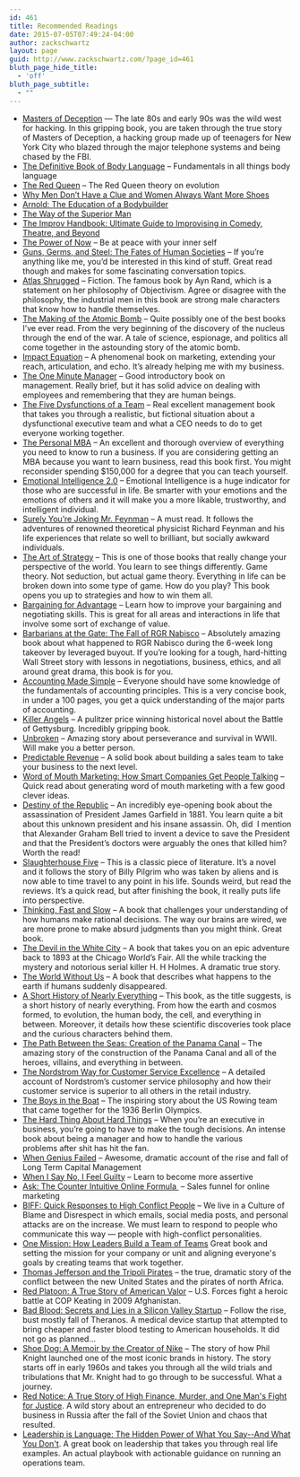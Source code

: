 ```yaml
---
id: 461
title: Recommended Readings
date: 2015-07-05T07:49:24-04:00
author: zackschwartz
layout: page
guid: http://www.zackschwartz.com/?page_id=461
bluth_page_hide_title:
  - 'off'
bluth_page_subtitle:
  - ""
---
```

  * [Masters of Deception](http://amzn.to/1f1we9F) &#8212; The late 80s and early 90s was the wild west for hacking. In this gripping book, you are taken through the true story of Masters of Deception, a hacking group made up of teenagers for New York City who blazed through the major telephone systems and being chased by the FBI.
  * <a href="http://amzn.to/WKyDWV" target="_blank">The Definitive Book of Body Language</a> &#8211; Fundamentals in all things body language
  * <a href="http://amzn.to/YzBUL2" target="_blank">The Red Queen</a> &#8211; The Red Queen theory on evolution
  * <a href="http://amzn.to/WKz0AA" target="_blank">Why Men Don’t Have a Clue and Women Always Want More Shoes</a>
  * <a href="http://amzn.to/YNRyiS" target="_blank">Arnold: The Education of a Bodybuilder</a>
  * <a href="http://amzn.to/Zdjxg9" target="_blank">The Way of the Superior Man</a>
  * <a href="http://amzn.to/13G3afO" target="_blank">The Improv Handbook: Ultimate Guide to Improvising in Comedy, Theatre, and Beyond</a>
  * <a href="http://amzn.to/12uUaup" target="_blank">The Power of Now</a> &#8211; Be at peace with your inner self
  * <a href="http://amzn.to/YNRY8X" target="_blank">Guns, Germs, and Steel: The Fates of Human Societies</a> – If you’re anything like me, you’d be interested in this kind of stuff. Great read though and makes for some fascinating conversation topics.
  * <a href="http://amzn.to/108dKrl" target="_blank">Atlas Shrugged</a> – Fiction. The famous book by Ayn Rand, which is a statement on her philosophy of Objectivism. Agree or disagree with the philosophy, the industrial men in this book are strong male characters that know how to handle themselves.
  * <a href="http://amzn.to/Wvmsm3" target="_blank">The Making of the Atomic Bomb</a> – Quite possibly one of the best books I’ve ever read. From the very beginning of the discovery of the nucleus through the end of the war. A tale of science, espionage, and politics all come together in the astounding story of the atomic bomb.
  * <a href="http://amzn.to/15yp2Ic" target="_blank">Impact Equation</a> – A phenomenal book on marketing, extending your reach, articulation, and echo. It’s already helping me with my business.
  * <a href="http://amzn.to/ZdlysO" target="_blank">The One Minute Manager</a> – Good introductory book on management. Really brief, but it has solid advice on dealing with employees and remembering that they are human beings.
  * <a href="http://amzn.to/13G3zyQ" target="_blank">The Five Dysfunctions of a Team</a> – Real excellent management book that takes you through a realistic, but fictional situation about a dysfunctional executive team and what a CEO needs to do to get everyone working together.
  * <a href="http://amzn.to/WvmzOy" target="_blank">The Personal MBA</a> – An excellent and thorough overview of everything you need to know to run a business. If you are considering getting an MBA because you want to learn business, read this book first. You might reconsider spending $150,000 for a degree that you can teach yourself.
  * <a href="http://amzn.to/VHbZm1" target="_blank">Emotional Intelligence 2.0</a> – Emotional Intelligence is a huge indicator for those who are successful in life. Be smarter with your emotions and the emotions of others and it will make you a more likable, trustworthy, and intelligent individual.
  * <a href="http://amzn.to/ZdNcUB" target="_blank">Surely You’re Joking Mr. Feynman</a> – A must read. It follows the adventures of renowned theoretical physicist Richard Feynman and his life experiences that relate so well to brilliant, but socially awkward individuals.
  * <a href="http://amzn.to/Yfebn3" target="_blank">The Art of Strategy</a> – This is one of those books that really change your perspective of the world. You learn to see things differently. Game theory. Not seduction, but actual game theory. Everything in life can be broken down into some type of game. How do you play? This book opens you up to strategies and how to win them all.
  * <a href="http://amzn.to/14ZM3BF" target="_blank">Bargaining for Advantage</a> – Learn how to improve your bargaining and negotiating skills. This is great for all areas and interactions in life that involve some sort of exchange of value.
  * <a href="http://amzn.to/10ug3XZ" target="_blank">Barbarians at the Gate: The Fall of RGR Nabisco</a> – Absolutely amazing book about what happened to RGR Nabisco during the 6-week long takeover by leveraged buyout. If you’re looking for a tough, hard-hitting Wall Street story with lessons in negotiations, business, ethics, and all around great drama, this book is for you.
  * [Accounting Made Simple](http://amzn.to/18W2wgU) – Everyone should have some knowledge of the fundamentals of accounting principles. This is a very concise book, in under a 100 pages, you get a quick understanding of the major parts of accounting.
  * <a href="http://amzn.to/169yqBb" target="_blank">Killer Angels</a> – A pulitzer price winning historical novel about the Battle of Gettysburg. Incredibly gripping book.
  * <a href="http://amzn.to/1eXUUuA" target="_blank">Unbroken</a> – Amazing story about perseverance and survival in WWII. Will make you a better person.
  * [Predictable Revenue](http://amzn.to/19uJGts) – A solid book about building a sales team to take your business to the next level.
  * <a href="http://http//amzn.to/1ijh6kK" target="_blank">Word of Mouth Marketing: How Smart Companies Get People Talking</a> – Quick read about generating word of mouth marketing with a few good clever ideas.
  * <a href="http://amzn.to/1amTGv6" target="_blank">Destiny of the Republic</a> – An incredibly eye-opening book about the assassination of President James Garfield in 1881. You learn quite a bit about this unknown president and his insane assassin. Oh, did  I mention that Alexander Graham Bell tried to invent a device to save the President and that the President’s doctors were arguably the ones that killed him? Worth the read!
  * <a href="http://amzn.to/L0HCEb" target="_blank">Slaughterhouse Five</a> – This is a classic piece of literature. It’s a novel and it follows the story of Billy Pilgrim who was taken by aliens and is now able to time travel to any point in his life. Sounds weird, but read the reviews. It’s a quick read, but after finishing the book, it really puts life into perspective.
  * [Thinking, Fast and Slow](http://amzn.to/Wb6XRB) – A book that challenges your understanding of how humans make rational decisions. The way our brains are wired, we are more prone to make absurd judgments than you might think. Great book.
  * [The Devil in the White City](http://amzn.to/1rRwI6o) – A book that takes you on an epic adventure back to 1893 at the Chicago World’s Fair. All the while tracking the mystery and notorious serial killer H. H Holmes. A dramatic true story.
  * [The World Without Us](http://amzn.to/VMhJwC) – A book that describes what happens to the earth if humans suddenly disappeared.
  * [A Short History of Nearly Everything](http://amzn.to/1obVh86) – This book, as the title suggests, is a short history of nearly everything. From how the earth and cosmos formed, to evolution, the human body, the cell, and everything in between. Moreover, it details how these scientific discoveries took place and the curious characters behind them.
  * [The Path Between the Seas: Creation of the Panama Canal](http://amzn.to/1rpek3D) – The amazing story of the construction of the Panama Canal and all of the heroes, villains, and everything in between.
  * [The Nordstrom Way for Customer Service Excellence](http://amzn.to/15M4H7W) – A detailed account of Nordstrom’s customer service philosophy and how their customer service is superior to all others in the retail industry.
  * [The Boys in the Boat](http://amzn.to/1QXHAdO) – The inspiring story about the US Rowing team that came together for the 1936 Berlin Olympics.
  * [The Hard Thing About Hard Things](http://amzn.to/1FFxUQz) – When you’re an executive in business, you’re going to have to make the tough decisions. An intense book about being a manager and how to handle the various problems after shit has hit the fan.
  * [When Genius Failed](http://amzn.to/1Hxy3qi) – Awesome, dramatic account of the rise and fall of Long Term Capital Management
  * [When I Say No, I Feel Guilty](http://amzn.to/1WA5qiD) &#8211; Learn to become more assertive
  * [Ask: The Counter Intuitive Online Formula ](http://amzn.to/1h1pzNj) &#8211; Sales funnel for online marketing
  * [BIFF: Quick Responses to High Conflict People](http://amzn.to/1SlrWu2) &#8211; We live in a Culture of Blame and Disrespect in which emails, social media posts, and personal attacks are on the increase. We must learn to respond to people who communicate this way &#8212; people with high-conflict personalities.
  * [One Mission: How Leaders Build a Team of Teams](https://amzn.to/33ZC4Cw) Great book and setting the mission for your company or unit and aligning everyone's goals by creating teams that work together.
  * [Thomas Jefferson and the Tripoli Pirates](http://amzn.to/21PPiJp) &#8211; the true, dramatic story of the conflict between the new United States and the pirates of north Africa.
  * [Red Platoon: A True Story of American Valor](http://amzn.to/1Sdf2Ke) &#8211; U.S. Forces fight a heroic battle at COP Keating in 2009 Afghanistan.
  * [Bad Blood: Secrets and Lies in a Silicon Valley Startup](https://www.amazon.com/Bad-Blood-Secrets-Silicon-Startup-ebook/dp/B07C8D75NZ) &#8211; Follow the rise, bust mostly fall of Theranos. A medical device startup that attempted to bring cheaper and faster blood testing to American households. It did not go as planned&#8230;
  * [Shoe Dog: A Memoir by the Creator of Nike](https://amzn.to/2EDLsBj) &#8211; The story of how Phil Knight launched one of the most iconic brands in history. The story starts off in early 1960s and takes you through all the wild trials and tribulations that Mr. Knight had to go through to be successful. What a journey.
  * [Red Notice: A True Story of High Finance, Murder, and One Man's Fight for Justice](https://www.amazon.com/Red-Notice-Finance-Murder-Justice/dp/1476755744). A wild story about an entrepreneur who decided to do business in Russia after the fall of the Soviet Union and chaos that resulted.
  * [Leadership is Language: The Hidden Power of What You Say--And What You Don't](https://www.amazon.com/Leadership-Language-Hidden-Power-Say-ebook/dp/B07L2KL5XV/ref=tmm_kin_swatch_0?_encoding=UTF8&qid=1626655079&sr=1-1).  A great book on leadership that takes you through real life examples. An actual playbook with actionable guidance on running an operations team.
